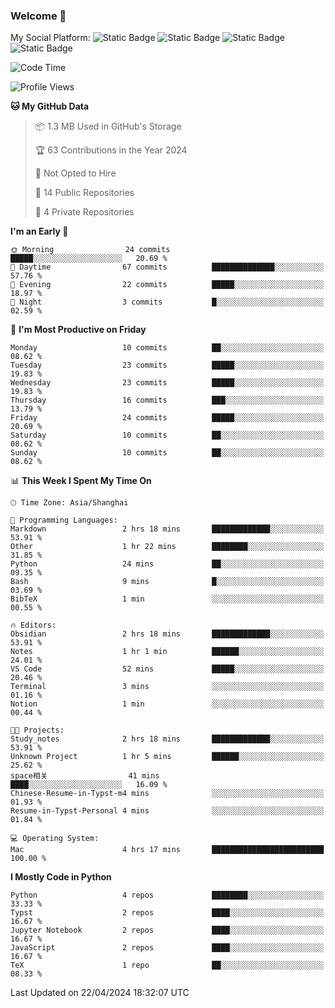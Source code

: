 ### Welcome 👋

<!--
**CheneyNine/CheneyNine** is a ✨ _special_ ✨ repository because its `README.md` (this file) appears on your GitHub profile.

Here are some ideas to get you started:

- 🔭 I’m currently working on ...
- 🌱 I’m currently learning ...
- 👯 I’m looking to collaborate on ...
- 🤔 I’m looking for help with ...
- 💬 Ask me about ...
- 📫 How to reach me: ...
- 😄 Pronouns: ...
- ⚡ Fun fact: ...
-->

My Social Platform:
![Static Badge](https://img.shields.io/badge/_-CheneyNine-black?style=flat&logo=Github&logoColor=white&cacheSeconds=https%3A%2F%2Fgithub.com%2FCheneyNine)
![Static Badge](https://img.shields.io/badge/_-cheneynine.top-purple?style=flat&logo=googlehome&logoColor=white&link=https%3A%2F%2Fwww.cheneynine.top)
![Static Badge](https://img.shields.io/badge/_-CQU__Cheney-green?style=flat&logo=wechat&logoColor=white&link=https%3A%2F%2Fwww.linkedin.com%2Fin%2Fyinan-chen-9b09202b9%2F)
![Static Badge](https://img.shields.io/badge/_-Cheney-blue?style=flat&logo=linkedin&logoColor=white&link=https%3A%2F%2Fwww.linkedin.com%2Fin%2Fyinan-chen-9b09202b9%2F)


<!--START_SECTION:waka-->
![Code Time](http://img.shields.io/badge/Code%20Time-18%20hrs%2011%20mins-blue)

![Profile Views](http://img.shields.io/badge/Profile%20Views-33-blue)

**🐱 My GitHub Data** 

> 📦 1.3 MB Used in GitHub's Storage 
 > 
> 🏆 63 Contributions in the Year 2024
 > 
> 🚫 Not Opted to Hire
 > 
> 📜 14 Public Repositories 
 > 
> 🔑 4 Private Repositories 
 > 
**I'm an Early 🐤** 

```text
🌞 Morning                24 commits          █████░░░░░░░░░░░░░░░░░░░░   20.69 % 
🌆 Daytime                67 commits          ██████████████░░░░░░░░░░░   57.76 % 
🌃 Evening                22 commits          █████░░░░░░░░░░░░░░░░░░░░   18.97 % 
🌙 Night                  3 commits           █░░░░░░░░░░░░░░░░░░░░░░░░   02.59 % 
```
📅 **I'm Most Productive on Friday** 

```text
Monday                   10 commits          ██░░░░░░░░░░░░░░░░░░░░░░░   08.62 % 
Tuesday                  23 commits          █████░░░░░░░░░░░░░░░░░░░░   19.83 % 
Wednesday                23 commits          █████░░░░░░░░░░░░░░░░░░░░   19.83 % 
Thursday                 16 commits          ███░░░░░░░░░░░░░░░░░░░░░░   13.79 % 
Friday                   24 commits          █████░░░░░░░░░░░░░░░░░░░░   20.69 % 
Saturday                 10 commits          ██░░░░░░░░░░░░░░░░░░░░░░░   08.62 % 
Sunday                   10 commits          ██░░░░░░░░░░░░░░░░░░░░░░░   08.62 % 
```


📊 **This Week I Spent My Time On** 

```text
🕑︎ Time Zone: Asia/Shanghai

💬 Programming Languages: 
Markdown                 2 hrs 18 mins       █████████████░░░░░░░░░░░░   53.91 % 
Other                    1 hr 22 mins        ████████░░░░░░░░░░░░░░░░░   31.85 % 
Python                   24 mins             ██░░░░░░░░░░░░░░░░░░░░░░░   09.35 % 
Bash                     9 mins              █░░░░░░░░░░░░░░░░░░░░░░░░   03.69 % 
BibTeX                   1 min               ░░░░░░░░░░░░░░░░░░░░░░░░░   00.55 % 

🔥 Editors: 
Obsidian                 2 hrs 18 mins       █████████████░░░░░░░░░░░░   53.91 % 
Notes                    1 hr 1 min          ██████░░░░░░░░░░░░░░░░░░░   24.01 % 
VS Code                  52 mins             █████░░░░░░░░░░░░░░░░░░░░   20.46 % 
Terminal                 3 mins              ░░░░░░░░░░░░░░░░░░░░░░░░░   01.16 % 
Notion                   1 min               ░░░░░░░░░░░░░░░░░░░░░░░░░   00.44 % 

🐱‍💻 Projects: 
Study_notes              2 hrs 18 mins       █████████████░░░░░░░░░░░░   53.91 % 
Unknown Project          1 hr 5 mins         ██████░░░░░░░░░░░░░░░░░░░   25.62 % 
space相关                  41 mins             ████░░░░░░░░░░░░░░░░░░░░░   16.09 % 
Chinese-Resume-in-Typst-m4 mins              ░░░░░░░░░░░░░░░░░░░░░░░░░   01.93 % 
Resume-in-Typst-Personal 4 mins              ░░░░░░░░░░░░░░░░░░░░░░░░░   01.84 % 

💻 Operating System: 
Mac                      4 hrs 17 mins       █████████████████████████   100.00 % 
```

**I Mostly Code in Python** 

```text
Python                   4 repos             ████████░░░░░░░░░░░░░░░░░   33.33 % 
Typst                    2 repos             ████░░░░░░░░░░░░░░░░░░░░░   16.67 % 
Jupyter Notebook         2 repos             ████░░░░░░░░░░░░░░░░░░░░░   16.67 % 
JavaScript               2 repos             ████░░░░░░░░░░░░░░░░░░░░░   16.67 % 
TeX                      1 repo              ██░░░░░░░░░░░░░░░░░░░░░░░   08.33 % 
```




 Last Updated on 22/04/2024 18:32:07 UTC
<!--END_SECTION:waka-->


